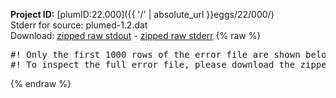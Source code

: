 **Project ID:** [plumID:22.000]({{ '/' | absolute_url }}eggs/22/000/)  
Stderr for source:  plumed-1.2.dat   
Download: [zipped raw stdout](plumed-1.2.dat.plumed.stdout.txt.zip) - [zipped raw stderr](plumed-1.2.dat.plumed.stderr.txt.zip) 
{% raw %}
<pre>
#! Only the first 1000 rows of the error file are shown below
#! To inspect the full error file, please download the zipped raw stderr file above
</pre>
{% endraw %}

